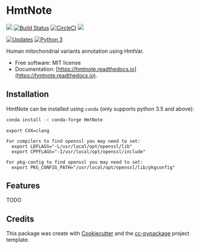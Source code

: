 # HmtNote  


[![](https://img.shields.io/pypi/v/hmtnote.svg)](https://pypi.python.org/pypi/hmtnote) [![Build Status](https://travis-ci.com/robertopreste/HmtNote.svg?token=zzk3yyGKDnWjk4pFXFuz&branch=master)](https://travis-ci.com/robertopreste/HmtNote) [![CircleCI](https://circleci.com/gh/robertopreste/HmtNote.svg?style=svg&circle-token=b910c3491e8df21fee34293ace05a35a116759c7)](https://circleci.com/gh/robertopreste/HmtNote) [![](https://readthedocs.org/projects/hmtnote/badge/?version=latest)](https://hmtnote.readthedocs.io/en/latest/?badge=latest)  



[![Updates](https://pyup.io/repos/github/robertopreste/hmtnote/shield.svg)](https://pyup.io/repos/github/robertopreste/hmtnote/) [![Python 3](https://pyup.io/repos/github/robertopreste/hmtnote/python-3-shield.svg)](https://pyup.io/repos/github/robertopreste/hmtnote/)


Human mitochondrial variants annotation using HmtVar.   

 
* Free software: MIT license  
* Documentation: [https://hmtnote.readthedocs.io](https://hmtnote.readthedocs.io).  


## Installation  

HmtNote can be installed using `conda` (only supports python 3.5 and above):  

```bash
conda install -c conda-forge HmtNote
```

`export CXX=clang`  
```
For compilers to find openssl you may need to set:
  export LDFLAGS="-L/usr/local/opt/openssl/lib"
  export CPPFLAGS="-I/usr/local/opt/openssl/include"

For pkg-config to find openssl you may need to set:
  export PKG_CONFIG_PATH="/usr/local/opt/openssl/lib/pkgconfig"
```

## Features  

TODO  

## Credits  

This package was create with [Cookiecutter] and the [cc-pypackage] project template.  

[Cookiecutter]: https://github.com/audreyr/cookiecutter 
[cc-pypackage]: https://github.com/robertopreste/cc-pypackage 
